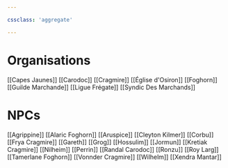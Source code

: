 ```yaml
---

cssclass: 'aggregate'

---
```


# Organisations
<span class="embed-note">[[Capes Jaunes]]</span>
<span class="embed-note">[[Carodoc]]</span>
<span class="embed-note">[[Cragmire]]</span>
<span class="embed-note">[[Église d'Osiron]]</span>
<span class="embed-note">[[Foghorn]]</span>
<span class="embed-note">[[Guilde Marchande]]</span>
<span class="embed-note">[[Ligue Frégate]]</span>
<span class="embed-note">[[Syndic Des Marchands]]</span>

# NPCs
<span class="embed-note">[[Agrippine]]</span>
<span class="embed-note">[[Alaric Foghorn]]</span>
<span class="embed-note">[[Aruspice]]</span>
<span class="embed-note">[[Cleyton Kilmer]]</span>
<span class="embed-note">[[Corbu]]</span>
<span class="embed-note">[[Frya Cragmire]]</span>
<span class="embed-note">[[Gareth]]</span>
<span class="embed-note">[[Grog]]</span>
<span class="embed-note">[[Hossulim]]</span>
<span class="embed-note">[[Jormun]]</span>
<span class="embed-note">[[Kretiak Cragmire]]</span>
<span class="embed-note">[[Nilheim]]</span>
<span class="embed-note">[[Perrin]]</span>
<span class="embed-note">[[Randal Carodoc]]</span>
<span class="embed-note">[[Ronzu]]</span>
<span class="embed-note">[[Roy Larg]]</span>
<span class="embed-note">[[Tamerlane Foghorn]]</span>
<span class="embed-note">[[Vonnder Cragmire]]</span>
<span class="embed-note">[[Wilhelm]]</span>
<span class="embed-note">[[Xendra Mantar]]</span>
